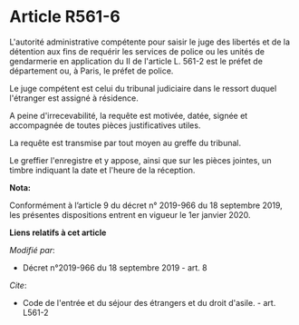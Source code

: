 # Article R561-6

L'autorité administrative compétente pour saisir le juge des libertés et de la détention aux fins de requérir les services de
police ou les unités de gendarmerie en application du II de l'article L. 561-2 est le préfet de département ou, à Paris, le
préfet de police. 

Le juge compétent est celui du   tribunal judiciaire dans le ressort duquel l'étranger est assigné à résidence. 

A peine d'irrecevabilité, la requête est motivée, datée, signée et accompagnée de toutes pièces justificatives utiles. 

La requête est transmise par tout moyen au greffe du tribunal. 

Le greffier l'enregistre et y appose, ainsi que sur les pièces jointes, un timbre indiquant la date et l'heure de la
réception.

**Nota:**

Conformément à l’article 9 du décret n° 2019-966 du 18 septembre 2019, les présentes dispositions entrent en vigueur le 1er
janvier 2020.

**Liens relatifs à cet article**

_Modifié par_:

  - Décret n°2019-966 du 18 septembre 2019 - art. 8

_Cite_:

  - Code de l'entrée et du séjour des étrangers et du droit d'asile. - art. L561-2
